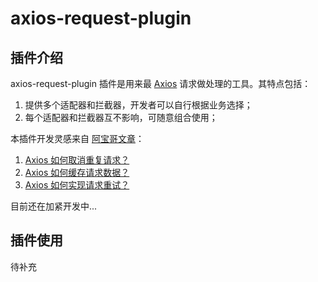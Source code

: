 # axios-request-plugin

## 插件介绍
axios-request-plugin 插件是用来最 [Axios]() 请求做处理的工具。其特点包括：
1. 提供多个适配器和拦截器，开发者可以自行根据业务选择；
2. 每个适配器和拦截器互不影响，可随意组合使用；

本插件开发灵感来自 [阿宝哥文章](https://juejin.cn/user/1011206425950605)：
1. [Axios 如何取消重复请求？](https://mp.weixin.qq.com/s/By-iXlONjSZLKFG2Xd7rpg)
2. [Axios 如何缓存请求数据？](https://mp.weixin.qq.com/s/NfyxtWUzjHh6ucXvBF9B4Q)
3. [Axios 如何实现请求重试？](https://mp.weixin.qq.com/s/8RJSBwCDTvwX3Oql31ckkg)

目前还在加紧开发中...
## 插件使用

待补充
